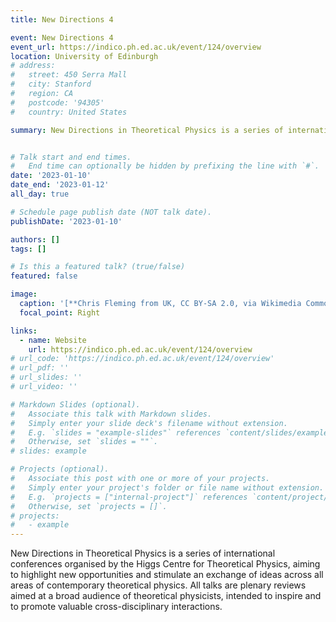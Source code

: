 ```yaml
---
title: New Directions 4

event: New Directions 4
event_url: https://indico.ph.ed.ac.uk/event/124/overview
location: University of Edinburgh
# address:
#   street: 450 Serra Mall
#   city: Stanford
#   region: CA
#   postcode: '94305'
#   country: United States

summary: New Directions in Theoretical Physics is a series of international conferences organised by the Higgs Centre for Theoretical Physics, aiming to  highlight new opportunities and stimulate an exchange of ideas across all areas of contemporary theoretical physics. All talks are plenary reviews aimed at a broad audience of theoretical physicists, intended to inspire and to promote valuable cross-disciplinary interactions.


# Talk start and end times.
#   End time can optionally be hidden by prefixing the line with `#`.
date: '2023-01-10'
date_end: '2023-01-12'
all_day: true

# Schedule page publish date (NOT talk date).
publishDate: '2023-01-10'

authors: []
tags: []

# Is this a featured talk? (true/false)
featured: false

image:
  caption: '[**Chris Fleming from UK, CC BY-SA 2.0, via Wikimedia Commons**](https://creativecommons.org/licenses/by-sa/2.0)'
  focal_point: Right

links:
  - name: Website
    url: https://indico.ph.ed.ac.uk/event/124/overview
# url_code: 'https://indico.ph.ed.ac.uk/event/124/overview'
# url_pdf: ''
# url_slides: ''
# url_video: ''

# Markdown Slides (optional).
#   Associate this talk with Markdown slides.
#   Simply enter your slide deck's filename without extension.
#   E.g. `slides = "example-slides"` references `content/slides/example-slides.md`.
#   Otherwise, set `slides = ""`.
# slides: example

# Projects (optional).
#   Associate this post with one or more of your projects.
#   Simply enter your project's folder or file name without extension.
#   E.g. `projects = ["internal-project"]` references `content/project/deep-learning/index.md`.
#   Otherwise, set `projects = []`.
# projects:
#   - example
---
```


New Directions in Theoretical Physics is a series of international conferences organised by the Higgs Centre for Theoretical Physics, aiming to highlight new opportunities and stimulate an exchange of ideas across all areas of contemporary theoretical physics. All talks are plenary reviews aimed at a broad audience of theoretical physicists, intended to inspire and to promote valuable cross-disciplinary interactions.

<!-- {{% callout note %}}
Click on the **Slides** button above to view the built-in slides feature.
{{% /callout %}}

Slides can be added in a few ways:

- **Create** slides using Wowchemy's [_Slides_](https://wowchemy.com/docs/managing-content/#create-slides) feature and link using `slides` parameter in the front matter of the talk file
- **Upload** an existing slide deck to `static/` and link using `url_slides` parameter in the front matter of the talk file
- **Embed** your slides (e.g. Google Slides) or presentation video on this page using [shortcodes](https://wowchemy.com/docs/writing-markdown-latex/).

Further event details, including [page elements](https://wowchemy.com/docs/writing-markdown-latex/) such as image galleries, can be added to the body of this page. -->

